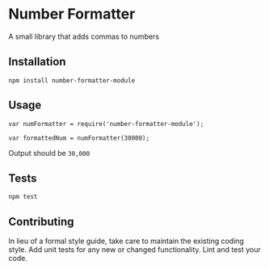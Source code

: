 Number Formatter
=========

A small library that adds commas to numbers

## Installation

  `npm install number-formatter-module`

## Usage

    var numFormatter = require('number-formatter-module');

    var formattedNum = numFormatter(30000);
  
  
  Output should be `30,000`
  ## Tests

  `npm test`

## Contributing

In lieu of a formal style guide, take care to maintain the existing coding style. Add unit tests for any new or changed functionality. Lint and test your code.

